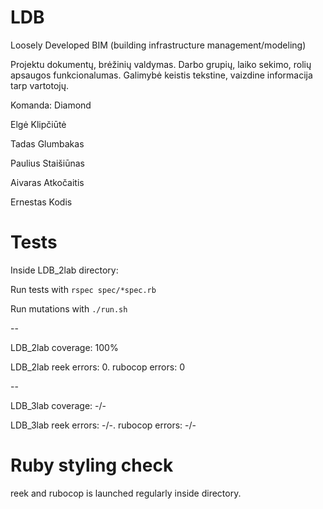 
# LDB

Loosely Developed BIM (building infrastructure management/modeling)

Projektu dokumentų, brėžinių valdymas. Darbo grupių, laiko sekimo, rolių apsaugos funkcionalumas.
Galimybė keistis tekstine, vaizdine informacija tarp vartotojų.

Komanda: Diamond

Elgė Klipčiūtė

Tadas Glumbakas

Paulius Staišiūnas

Aivaras Atkočaitis

Ernestas Kodis

# Tests
Inside LDB_2lab directory:

Run tests with ```rspec spec/*spec.rb```

Run mutations with ```./run.sh```

--

LDB_2lab coverage: 100%

LDB_2lab reek errors: 0. rubocop errors: 0

--

LDB_3lab coverage: -/-

LDB_3lab reek errors: -/-. rubocop errors: -/-

# Ruby styling check
reek and rubocop is launched regularly inside directory.
